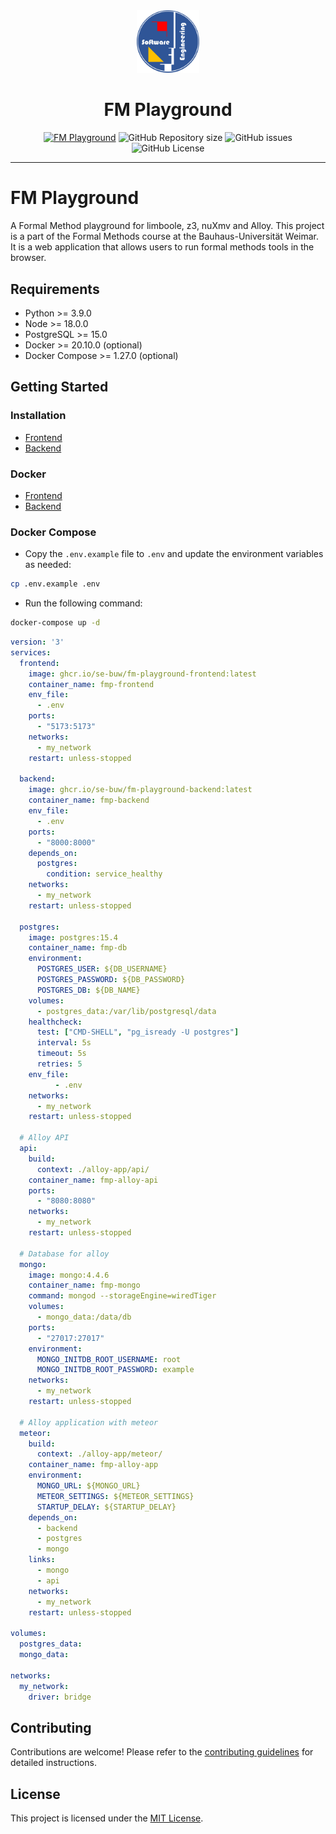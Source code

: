 <div align="center">
  <img src="./frontend/public/logo_se.png" width="100px" />
  <h1>FM Playground</h1>
  <a href="https://play.formal-methods.net/"><img src="https://img.shields.io/website?url=https%3A%2F%2Fplay.formal-methods.net%2F&label=play.formal-methods.net" alt="FM Playground"></a>
  <img alt="GitHub Repository size" src="https://img.shields.io/github/repo-size/se-buw/fm-playground">
  <img src="https://img.shields.io/github/issues/se-buw/fm-playground" alt="GitHub issues">
  <img src="https://img.shields.io/github/license/se-buw/fm-playground" alt="GitHub License">
  <hr>
</div>




# FM Playground

A Formal Method playground for limboole, z3, nuXmv and Alloy. This project is a part of the  Formal Methods course at the Bauhaus-Universität Weimar. It is a web application that allows users to run formal methods tools in the browser. 

## Requirements
- Python >= 3.9.0
- Node >= 18.0.0
- PostgreSQL >= 15.0
- Docker >= 20.10.0 (optional)
- Docker Compose >= 1.27.0 (optional)


## Getting Started

### Installation

- [Frontend](frontend/README.md)
- [Backend](backend/README.md)

### Docker

- [Frontend](frontend/README.md#docker)
- [Backend](backend/README.md#docker)

### Docker Compose

- Copy the `.env.example` file to `.env` and update the environment variables as needed:
```bash
cp .env.example .env
```
- Run the following command:
```bash
docker-compose up -d
```

```yml
version: '3'
services:
  frontend:
    image: ghcr.io/se-buw/fm-playground-frontend:latest
    container_name: fmp-frontend
    env_file:
      - .env
    ports:
      - "5173:5173"
    networks:
      - my_network
    restart: unless-stopped
  
  backend:
    image: ghcr.io/se-buw/fm-playground-backend:latest
    container_name: fmp-backend
    env_file:
      - .env
    ports:
      - "8000:8000"
    depends_on:
      postgres:
        condition: service_healthy
    networks:
      - my_network
    restart: unless-stopped
  
  postgres:
    image: postgres:15.4
    container_name: fmp-db
    environment:
      POSTGRES_USER: ${DB_USERNAME}
      POSTGRES_PASSWORD: ${DB_PASSWORD}
      POSTGRES_DB: ${DB_NAME}
    volumes:
      - postgres_data:/var/lib/postgresql/data
    healthcheck:
      test: ["CMD-SHELL", "pg_isready -U postgres"]
      interval: 5s
      timeout: 5s
      retries: 5
    env_file:
          - .env
    networks:
      - my_network
    restart: unless-stopped
  
  # Alloy API
  api:
    build:
      context: ./alloy-app/api/
    container_name: fmp-alloy-api
    ports:
      - "8080:8080"
    networks:
      - my_network
    restart: unless-stopped
  
  # Database for alloy
  mongo:
    image: mongo:4.4.6
    container_name: fmp-mongo
    command: mongod --storageEngine=wiredTiger
    volumes:
      - mongo_data:/data/db
    ports:
      - "27017:27017"
    environment:
      MONGO_INITDB_ROOT_USERNAME: root
      MONGO_INITDB_ROOT_PASSWORD: example
    networks:
      - my_network
    restart: unless-stopped
  
  # Alloy application with meteor
  meteor:
    build:
      context: ./alloy-app/meteor/
    container_name: fmp-alloy-app
    environment:
      MONGO_URL: ${MONGO_URL}
      METEOR_SETTINGS: ${METEOR_SETTINGS}
      STARTUP_DELAY: ${STARTUP_DELAY}
    depends_on:
      - backend
      - postgres
      - mongo
    links:
      - mongo
      - api
    networks:
      - my_network
    restart: unless-stopped

volumes:
  postgres_data:
  mongo_data:

networks:
  my_network:
    driver: bridge
```


## Contributing

Contributions are welcome!  Please refer to the [contributing guidelines](CONTRIBUTING.md) for detailed instructions.


## License

This project is licensed under the [MIT License](LICENSE).